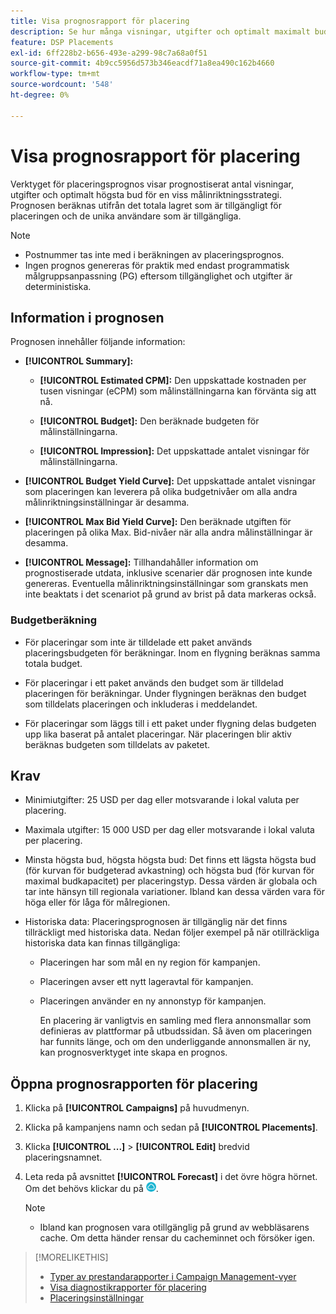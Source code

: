 ```yaml
---
title: Visa prognosrapport för placering
description: Se hur många visningar, utgifter och optimalt maximalt bud som prognostiserats för en viss målinriktningsstrategi för en placering.
feature: DSP Placements
exl-id: 6ff228b2-b656-493e-a299-98c7a68a0f51
source-git-commit: 4b9cc5956d573b346eacdf71a8ea490c162b4660
workflow-type: tm+mt
source-wordcount: '548'
ht-degree: 0%

---
```


# Visa prognosrapport för placering

<!-- Does this really belong in the Campaign Management > Reports section or in the Placements section? -->

Verktyget för placeringsprognos visar prognostiserat antal visningar, utgifter och optimalt högsta bud för en viss målinriktningsstrategi. Prognosen beräknas utifrån det totala lagret som är tillgängligt för placeringen och de unika användare som är tillgängliga.

>[!NOTE]
>
>* Postnummer tas inte med i beräkningen av placeringsprognos.
>* Ingen prognos genereras för praktik med endast programmatisk målgruppsanpassning (PG) eftersom tillgänglighet och utgifter är deterministiska.

## Information i prognosen

Prognosen innehåller följande information:

* **[!UICONTROL Summary]:**

   * **[!UICONTROL Estimated CPM]:** Den uppskattade kostnaden per tusen visningar (eCPM) som målinställningarna kan förvänta sig att nå.

   * **[!UICONTROL Budget]:** Den beräknade budgeten för målinställningarna.

   * **[!UICONTROL Impression]:** Det uppskattade antalet visningar för målinställningarna.

* **[!UICONTROL Budget Yield Curve]:** Det uppskattade antalet visningar som placeringen kan leverera på olika budgetnivåer om alla andra målinriktningsinställningar är desamma.

* **[!UICONTROL Max Bid Yield Curve]:** Den beräknade utgiften för placeringen på olika Max. Bid-nivåer när alla andra målinställningar är desamma.

* **[!UICONTROL Message]:** Tillhandahåller information om prognostiserade utdata, inklusive scenarier där prognosen inte kunde genereras. Eventuella målinriktningsinställningar som granskats men inte beaktats i det scenariot på grund av brist på data markeras också.

### Budgetberäkning

* För placeringar som inte är tilldelade ett paket används placeringsbudgeten för beräkningar. Inom en flygning beräknas samma totala budget.

* För placeringar i ett paket används den budget som är tilldelad placeringen för beräkningar. Under flygningen beräknas den budget som tilldelats placeringen och inkluderas i meddelandet.

* För placeringar som läggs till i ett paket under flygning delas budgeten upp lika baserat på antalet placeringar. När placeringen blir aktiv beräknas budgeten som tilldelats av paketet.

## Krav

* Minimiutgifter: 25 USD per dag eller motsvarande i lokal valuta per placering.

* Maximala utgifter: 15 000 USD per dag eller motsvarande i lokal valuta per placering.

* Minsta högsta bud, högsta högsta bud: Det finns ett lägsta högsta bud (för kurvan för budgeterad avkastning) och högsta bud (för kurvan för maximal budkapacitet) per placeringstyp. Dessa värden är globala och tar inte hänsyn till regionala variationer. Ibland kan dessa värden vara för höga eller för låga för målregionen.

* Historiska data: Placeringsprognosen är tillgänglig när det finns tillräckligt med historiska data. Nedan följer exempel på när otillräckliga historiska data kan finnas tillgängliga:

   * Placeringen har som mål en ny region för kampanjen.

   * Placeringen avser ett nytt lageravtal för kampanjen.

   * Placeringen använder en ny annonstyp för kampanjen.

     En placering är vanligtvis en samling med flera annonsmallar som definieras av plattformar på utbudssidan. Så även om placeringen har funnits länge, och om den underliggande annonsmallen är ny, kan prognosverktyget inte skapa en prognos.

## Öppna prognosrapporten för placering

1. Klicka på **[!UICONTROL Campaigns]** på huvudmenyn.

1. Klicka på kampanjens namn och sedan på **[!UICONTROL Placements]**.

1. Klicka **[!UICONTROL ...]** > **[!UICONTROL Edit]** bredvid placeringsnamnet.

1. Leta reda på avsnittet **[!UICONTROL Forecast]** i det övre högra hörnet. Om det behövs klickar du på ![Prognos](/help/dsp/assets/placement-forecast.png).

   >[!NOTE]
   >
   >* Ibland kan prognosen vara otillgänglig på grund av webbläsarens cache. Om detta händer rensar du cacheminnet och försöker igen.

>[!MORELIKETHIS]
>
>* [Typer av prestandarapporter i Campaign Management-vyer](campaign-reports-about.md)
>* [Visa diagnostikrapporter för placering](/help/dsp/campaign-management/reports/placement-diagnostics.md)
>* [Placeringsinställningar](/help/dsp/campaign-management/placements/placement-settings.md)
